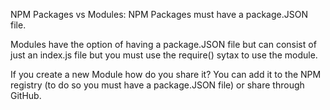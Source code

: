 NPM Packages vs Modules:
NPM Packages must have a package.JSON file. 

Modules have the option of having a package.JSON file but can consist of 
just an index.js file but you must use the require() sytax to use the module. 

If you create a new Module how do you share it?
You can add it to the NPM registry (to do so you must have a package.JSON file) or share through GitHub. 